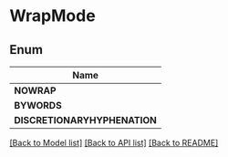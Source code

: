 
# WrapMode


## Enum
| Name |
| ----------- |
| **NOWRAP** |
| **BYWORDS** |
| **DISCRETIONARYHYPHENATION** |

[[Back to Model list]](../../README.md#documentation-for-models) [[Back to API list]](../../README.md#documentation-for-api-endpoints) [[Back to README]](../../README.md)


